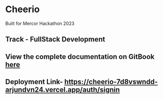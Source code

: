 # Cheerio

Built for Mercor Hackathon 2023

## Track - FullStack Development

## View the complete documentation on GitBook [here](https://poojagera.gitbook.io/cheerio/)

## Deployment Link- https://cheerio-7d8vswndd-arjundvn24.vercel.app/auth/signin
